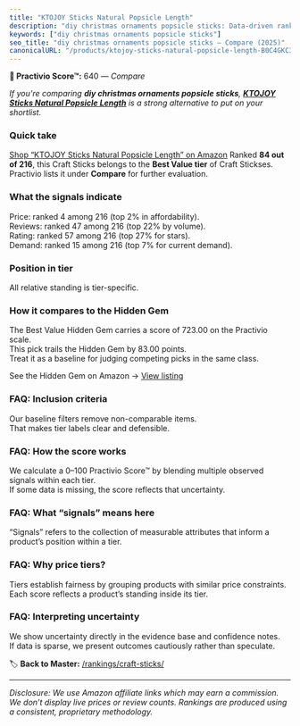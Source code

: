 ```yaml
---
title: "KTOJOY Sticks Natural Popsicle Length"
description: "diy christmas ornaments popsicle sticks: Data-driven ranking using the Practivio Score™. Positioned by quality, value, demand, findability, momentum."
keywords: ["diy christmas ornaments popsicle sticks"]
seo_title: "diy christmas ornaments popsicle sticks — Compare (2025)"
canonicalURL: "/products/ktojoy-sticks-natural-popsicle-length-B0C4GKC3CR/"
---
```


**🛒 Practivio Score™:** 640 — _Compare_


*If you're comparing **diy christmas ornaments popsicle sticks**, **[KTOJOY Sticks Natural Popsicle Length](https://www.amazon.com/dp/B0C4GKC3CR?tag=practivio-20)** is a strong alternative to put on your shortlist.*
### Quick take
[Shop “KTOJOY Sticks Natural Popsicle Length” on Amazon](https://www.amazon.com/dp/B0C4GKC3CR?tag=practivio-20)
Ranked **84 out of 216**, this Craft Sticks belongs to the **Best Value tier** of Craft Stickses.  
Practivio lists it under **Compare** for further evaluation.

### What the signals indicate
Price: ranked 4 among 216 (top 2% in affordability).  
Reviews: ranked 47 among 216 (top 22% by volume).  
Rating: ranked 57 among 216 (top 27% for stars).  
Demand: ranked 15 among 216 (top 7% for current demand).

### Position in tier
All relative standing is tier-specific.

### How it compares to the Hidden Gem
The Best Value Hidden Gem carries a score of 723.00 on the Practivio scale.  
This pick trails the Hidden Gem by 83.00 points.  
Treat it as a baseline for judging competing picks in the same class.  

See the Hidden Gem on Amazon → [View listing](https://www.amazon.com/dp/B07MY7W5LJ?tag=practivio-20)

### FAQ: Inclusion criteria
Our baseline filters remove non-comparable items.  
That makes tier labels clear and defensible.

### FAQ: How the score works
We calculate a 0–100 Practivio Score™ by blending multiple observed signals within each tier.  
If some data is missing, the score reflects that uncertainty.

### FAQ: What “signals” means here
“Signals” refers to the collection of measurable attributes that inform a product’s position within a tier.

### FAQ: Why price tiers?
Tiers establish fairness by grouping products with similar price constraints.  
Each score reflects a product’s standing inside its tier.

### FAQ: Interpreting uncertainty
We show uncertainty directly in the evidence base and confidence notes.  
If data is sparse, we present outcomes cautiously rather than speculate.

<!-- Missing template for Compare/CompareWithinPriceClass -->


🏷️ **Back to Master:** [/rankings/craft-sticks/](/rankings/craft-sticks/)

---
_Disclosure: We use Amazon affiliate links which may earn a commission. We don’t display live prices or review counts. Rankings are produced using a consistent, proprietary methodology._
